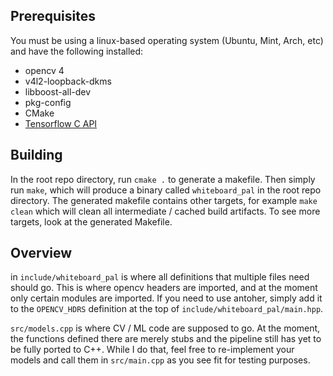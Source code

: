 ## Prerequisites

You must be using a linux-based operating system (Ubuntu, Mint, Arch, etc) and have the following installed:

* opencv 4
* v4l2-loopback-dkms
* libboost-all-dev
* pkg-config
* CMake
* [Tensorflow C API](https://www.tensorflow.org/install/lang_c) 

## Building

In the root repo directory, run `cmake .` to generate a makefile. Then simply run `make`, which will produce a binary called `whiteboard_pal` in the root repo directory. The generated makefile contains other targets, for example `make clean` which will clean all intermediate / cached build artifacts. To see more targets, look at the generated Makefile.

## Overview

in `include/whiteboard_pal` is where all definitions that multiple files need should go. This is where opencv headers are imported, and at the moment only certain modules are imported. If you need to use antoher, simply add it to the `OPENCV_HDRS` definition at the top of `include/whiteboard_pal/main.hpp`.

`src/models.cpp` is where CV / ML code are supposed to go. At the moment, the functions defined there are merely stubs and the pipeline still has yet to be fully ported to C++. While I do that, feel free to re-implement your models and call them in `src/main.cpp` as you see fit for testing purposes.
